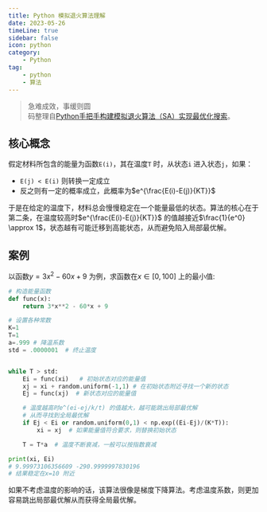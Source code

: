 ```yaml
---  
title: Python 模拟退火算法理解  
date: 2023-05-26
timeLine: true
sidebar: false  
icon: python
category:  
    - Python      
tag:   
    - python    
    - 算法  
---  
```


> 急难成效，事缓则圆    
> 码整理自[Python手把手构建模拟退火算法（SA）实现最优化搜索](https://finthon.com/python-simulated-annealing/)。 

## 核心概念   
假定材料所包含的能量为函数`E(i)`，其在温度`T` 时，从状态`i` 进入状态`j`，如果：  
- `E(j) < E(i)` 则转换一定成立  
- 反之则有一定的概率成立，此概率为$e^{\frac{E(i)-E(j)}{KT}}$  

于是在给定的温度下，材料总会慢慢稳定在一个能量最低的状态。算法的核心在于第二条，在温度较高时$e^{\frac{E(i)-E(j)}{KT}}$ 的值越接近$\frac{1}{e^0} \approx 1$，状态越有可能迁移到高能状态，从而避免陷入局部最优解。     

## 案例  
以函数$y = 3x^2-60x+9$ 为例，求函数在$x \in [0,100]$ 上的最小值:  

```python  
# 构造能量函数  
def func(x):  
    return 3*x**2 - 60*x + 9

# 设置各种常数  
K=1  
T=1  
a=.999 # 降温系数  
std = .0000001  # 终止温度


while T > std:
    Ei = func(xi)   # 初始状态对应的能量值
    xj = xi + random.uniform(-1,1) # 在初始状态附近寻找一个新的状态
    Ej = func(xj)  # 新状态对应的能量值

    # 温度越高时e^(ei-ej/k/t) 的值越大，越可能跳出局部最优解
    # 从而寻找到全局最优解
    if Ej < Ei or random.uniform(0,1) < np.exp((Ei-Ej)/(K*T)):
        xi = xj  # 如果能量值符合要求，则替换初始状态  

    T = T*a  # 温度不断衰减，一般可以按指数衰减  

print(xi, Ei)
# 9.99973106356609 -290.9999997830196  
# 结果稳定在x=10 附近
```  

如果不考虑温度的影响的话，该算法很像是梯度下降算法。考虑温度系数，则更加容易跳出局部最优解从而获得全局最优解。